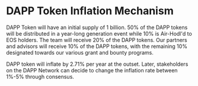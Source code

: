 DAPP Token Inflation Mechanism
==============================
DAPP Token will have an initial supply of 1 billion. 50% of the DAPP tokens will be distributed in a year-long generation event while 10% is Air-Hodl'd to EOS holders. The team will receive 20% of the DAPP tokens. Our partners and advisors will receive 10% of the DAPP tokens, with the remaining 10% designated towards our various grant and bounty programs. 

DAPP token will inflate by 2.71% per year at the outset. Later, stakeholders on the DAPP Network can decide to change the inflation rate between 1%-5% through consensus.